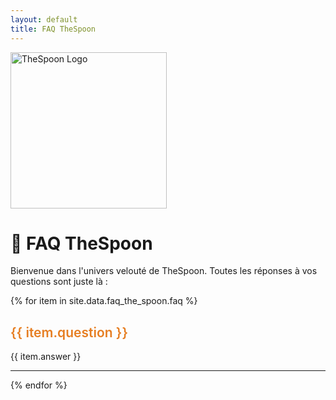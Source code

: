 ```yaml
---
layout: default
title: FAQ TheSpoon
---
```


<img src="/prompting-workshop/img/the_spoon.png" alt="TheSpoon Logo" width="250">

# 🥄 FAQ TheSpoon

Bienvenue dans l'univers velouté de TheSpoon. Toutes les réponses à vos questions sont juste là :

{% for item in site.data.faq_the_spoon.faq %}
<h2 style="color: #e67e22; font-weight: 600;">{{ item.question }}</h2>

{{ item.answer }}

---
{% endfor %}
